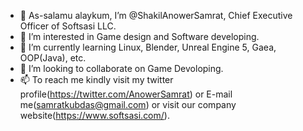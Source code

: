 - 👋 As-salamu alaykum, I’m @ShakilAnowerSamrat, Chief Executive Officer of Softsasi LLC.
- 👀 I’m interested in Game design and Software developing.
- 🌱 I’m currently learning Linux, Blender, Unreal Engine 5, Gaea, OOP(Java), etc.
- 💞️ I’m looking to collaborate on Game Devoloping.
- 📫 To reach me kindly visit my twitter profile(https://twitter.com/AnowerSamrat) or E-mail me(samratkubdas@gmail.com) or visit our company website(https://www.softsasi.com/).

<!---
ShakilAnowerSamrat/ShakilAnowerSamrat is a ✨ special ✨ repository because its `README.md` (this file) appears on your GitHub profile.
You can click the Preview link to take a look at your changes.
--->

